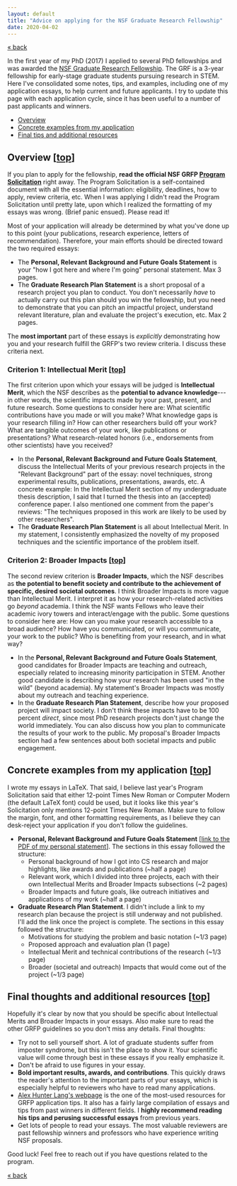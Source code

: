 ```yaml
---
layout: default
title: "Advice on applying for the NSF Graduate Research Fellowship"
date: 2020-04-02
---
```


[« back](./)

In the first year of my PhD (2017) I applied to several PhD fellowships and was awarded the <a href="https://www.nsfgrfp.org/" target="_blank">NSF Graduate Research Fellowship</a>.
The GRF is a 3-year fellowship for early-stage graduate students pursuing research in STEM. 
Here I've consolidated some notes, tips, and examples, including one of my application essays, to help current and future applicants.
I try to update this page with each application cycle,  since it has been useful to a number of past applicants and winners.

- [Overview](#overview)
- [Concrete examples from my application](#my-application)
- [Final tips and additional resources](#final-thoughts)

<!--
- [Overview](#overview)
  - [Criterion 1: Intellectual Merit](#intellectual-merit)
  - [Criterion 2: Broader Impacts](#broader-impacts)
- [Concrete examples from my application](#my-application)
- [Final tips and additional resources](#final-thoughts)
-->

## <a name="overview">Overview</a> [<a href="#top">top</a>]


If you  plan to apply for the fellowship, 
 __read the official NSF GRFP <a href="https://www.nsf.gov/pubs/2019/nsf19590/nsf19590.htm" target="_blank">Program Solicitation</a>__ right away.
 The Program Solicitation is a self-contained document with all the essential information: eligibility, deadlines, how to apply, review criteria, etc.
When I was applying I didn't read the Program Solicitation until pretty late, upon which I realized the formatting of my essays was wrong.
(Brief panic ensued).
Please read it!

Most of your application will already be determined by what you've done up to this point
(your publications, research experience, letters of recommendation).
Therefore, your main efforts should be directed toward the two required essays: 

- The __Personal, Relevant Background and Future Goals Statement__ is your "how I got here and where I'm going" personal statement. Max 3 pages.
- The __Graduate Research Plan Statement__ is a short proposal of a research project you plan to conduct. 
You don't necessarily _have_ to actually carry out this plan should you win the fellowship, but you need to demonstrate that you can pitch an impactful project, understand relevant literature, plan and evaluate the project's execution, etc. Max 2 pages.

The __most important__ part of these essays is _explicitly_ demonstrating how you and your research fulfill the GRFP's two review criteria.
I discuss these criteria next.

### Criterion 1: Intellectual Merit [<a href="#top">top</a>]


The first criterion upon which your essays will be judged is __Intellectual Merit__, which the NSF describes as the __potential to advance knowledge__---in other words, the scientific impacts made by your past, present, and future research.
Some questions to consider here are:
What scientific contributions have you made or will you make? 
What knowledge gaps is your research filling in?
How can other researchers build off your work?
What are tangible outcomes of your work, like publications or presentations?
What research-related honors (i.e., endorsements from other scientists) have you received?

- In the __Personal, Relevant Background and Future Goals Statement__, discuss the Intellectual Merits of your previous research projects in the "Relevant Background" part of the essay: novel techniques, strong experimental results, publications, presentations, awards, etc.
A concrete example: In the Intellectual Merit section of my undergraduate thesis description, I said that I turned the thesis into an (accepted) conference paper. I also mentioned one comment from the paper's reviews:
"The techniques proposed in this work are likely to be used by other researchers".
- The __Graduate Research Plan Statement__ is all about Intellectual Merit. 
In my statement, I consistently emphasized the novelty of my proposed techniques and the scientific importance of the problem itself.


### Criterion 2: Broader Impacts [<a href="#top">top</a>]


The second review criterion is __Broader Impacts__, which the NSF describes as __the potential to benefit society and contribute to the achievement of specific, desired societal outcomes__.
I think Broader Impacts is more vague than Intellectual Merit.
I interpret it as how your research-related activities go  _beyond_ academia.
I think the NSF wants Fellows who leave their academic ivory towers and interact/engage with the public.
Some questions to consider here are:
How can you make your research accessible to a broad audience?
How have you communicated, or will you communicate, your work to the public?
Who is benefiting from your research, and in what way? 

- In the __Personal, Relevant Background and Future Goals Statement__, good candidates for Broader Impacts are teaching and outreach, especially related to increasing minority participation in STEM.
Another good candidate is describing how your research has been used "in the wild" (beyond academia).
My statement's Broader Impacts was mostly about my outreach and teaching experience.
- In the __Graduate Research Plan Statement__, describe how your proposed project will impact society.
I don't think these impacts have to be 100 percent _direct_, since  most PhD research projects don't just change the world immediately.
You can also discuss how you plan to communicate the results of your work to the public.
My proposal's Broader Impacts section had a few sentences about both societal impacts and public engagement.

## <a name="my-application">Concrete examples from my application</a> [<a href="#top">top</a>]


I wrote my essays in LaTeX. 
That said,
I believe last year's Program Solicitation said that either 12-point Times New Roman or Computer Modern (the default LaTeX font) could be used, but it looks like this year's Solicitation only mentions 12-point Times New Roman.
Make sure to follow the margin, font, and other formatting requirements, as I believe they can desk-reject your application if you don't follow the guidelines.

- __Personal, Relevant Background and Future Goals Statement__ [<a href="/assets/pdf/nsf-personal.pdf" target="_blank">link to the PDF of my personal statement</a>]. The sections in this essay followed the structure:
  - Personal background of how I got into CS research and major highlights, like awards and publications (~half a page)
  - Relevant work, which I divided into three projects, each with their own Intellectual Merits and Broader Impacts subsections (~2 pages)
  - Broader Impacts and future goals, like outreach initiatives and applications of my work (~half a page)
- __Graduate Research Plan Statement__. I didn't include a link to my research plan because the project is still underway and not published. I'll add the link once the project is complete. 
The sections in this essay followed the structure:
  - Motivations for studying the problem and basic notation (~1/3 page)
  - Proposed approach and evaluation plan (1 page)
  - Intellectual Merit and technical contributions of the research (~1/3 page)
  - Broader (societal and outreach) Impacts that would come out of the project (~1/3 page)

## <a name="final-thoughts">Final thoughts and additional resources</a> [<a href="#top">top</a>]


Hopefully it's clear by now that you should be specific about  Intellectual Merits and Broader Impacts in your essays.
Also make sure to read the other GRFP guidelines so you don't miss any details.
Final thoughts:

- Try not to sell yourself short. A lot of graduate students suffer from imposter syndrome, but this isn't the place to show it. Your scientific value will come through best in these essays if you really emphasize it.
- Don't be afraid to use figures in your essay.
- __Bold important results, awards, and contributions__. This quickly draws the reader's attention to the important parts of your essays, which is especially helpful to reviewers who have to read many applications.
- <a href="http://www.alexhunterlang.com/nsf-fellowship" target="_blank">Alex Hunter Lang's webpage</a> is the one of the most-used resources for GRFP application tips. It also has a fairly large compilation of essays and tips from past winners in different fields. I __highly recommend reading his tips and perusing successful essays__ from previous years.
- Get lots of people to read your essays. The most valuable reviewers are past fellowship winners and professors who have experience writing NSF proposals.

Good luck! Feel free to reach out if you have questions related to the program.

[« back](./)

